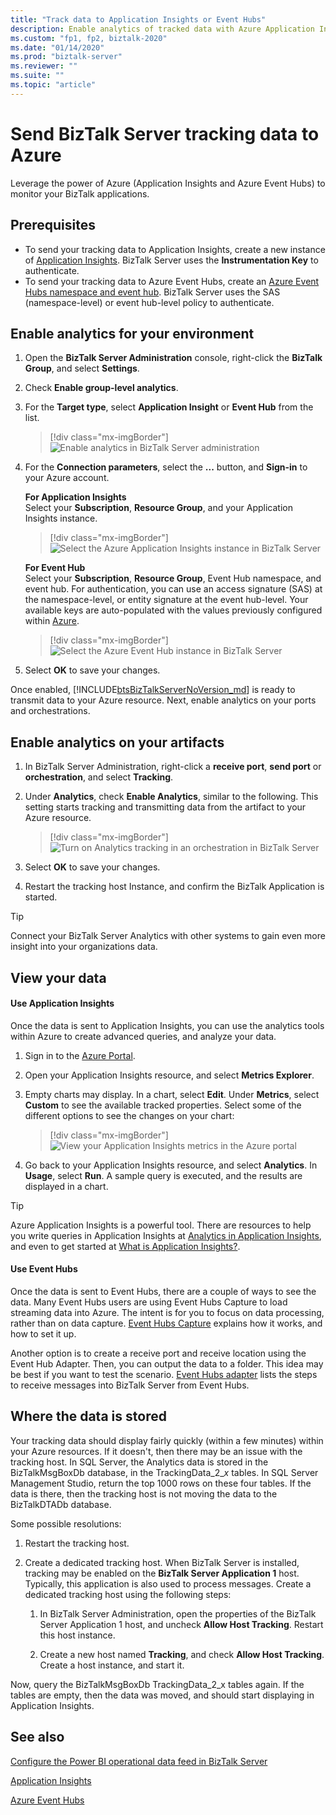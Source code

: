 ```yaml
---
title: "Track data to Application Insights or Event Hubs"
description: Enable analytics of tracked data with Azure Application Insights or Azure Event Hubs in BizTalk Server
ms.custom: "fp1, fp2, biztalk-2020"
ms.date: "01/14/2020"
ms.prod: "biztalk-server"
ms.reviewer: ""
ms.suite: ""
ms.topic: "article"
---
```


# Send BizTalk Server tracking data to Azure

Leverage the power of Azure (Application Insights and Azure Event Hubs) to monitor your BizTalk applications.

## Prerequisites

* To send your tracking data to Application Insights, create a new instance of [Application Insights](/azure/application-insights/app-insights-create-new-resource). BizTalk Server uses the **Instrumentation Key** to authenticate.
* To send your tracking data to Azure Event Hubs, create an [Azure Event Hubs namespace and event hub](/azure/event-hubs/event-hubs-create). BizTalk Server uses the SAS (namespace-level) or event hub-level policy to authenticate.

## Enable analytics for your environment

1. Open the **BizTalk Server Administration** console, right-click the **BizTalk Group**, and select **Settings**.
2. Check **Enable group-level analytics**.
3. For the **Target type**, select **Application Insight** or **Event Hub** from the list.

    > [!div class="mx-imgBorder"]
    > ![Enable analytics in BizTalk Server administration](../core/media/environmentsettingapplicationinishgt.PNG)

4. For the **Connection parameters**, select the **...** button, and **Sign-in** to your Azure account.

    **For Application Insights**  
    Select your **Subscription**, **Resource Group**, and your Application Insights instance.

    > [!div class="mx-imgBorder"]
    > ![Select the Azure Application Insights instance in BizTalk Server](../core/media/analytics-group-application-insights.png)

    **For Event Hub**  
    Select your **Subscription**, **Resource Group**, Event Hub namespace, and event hub. For authentication, you can use an access signature (SAS) at the namespace-level, or entity signature at the event hub-level. Your available keys are auto-populated with the values previously configured within [Azure](https://portal.azure.com).

    > [!div class="mx-imgBorder"]
    > ![Select the Azure Event Hub instance in BizTalk Server](../core/media/send-tracking-data-to-azure.png)

5. Select **OK** to save your changes. 

Once enabled, [!INCLUDE[btsBizTalkServerNoVersion_md](../includes/btsbiztalkservernoversion-md.md)] is ready to transmit data to your Azure resource. Next, enable analytics on your ports and orchestrations. 

## Enable analytics on your artifacts

1. In BizTalk Server Administration, right-click a **receive port**, **send port** or **orchestration**, and select **Tracking**.
2. Under **Analytics**, check **Enable Analytics**, similar to the following. This setting starts tracking and transmitting data from the artifact to your Azure resource.

    > [!div class="mx-imgBorder"]
    > ![Turn on Analytics tracking in an orchestration in BizTalk Server](../core/media/orchestrationsettingsapplicationinsight.PNG)

3. Select **OK** to save your changes.
4. Restart the tracking host Instance, and confirm the BizTalk Application is started.

> [!TIP]
> Connect your BizTalk Server Analytics with other systems to gain even more insight into your organizations data.

## View your data

#### Use Application Insights

Once the data is sent to Application Insights, you can use the analytics tools within Azure to create advanced queries, and analyze your data.

1. Sign in to the [Azure Portal](https://portal.azure.com).
2. Open your Application Insights resource, and select **Metrics Explorer**.
3. Empty charts may display. In a chart, select **Edit**. Under **Metrics**, select **Custom** to see the available tracked properties. Select some of the different options to see the changes on your chart: 

    > [!div class="mx-imgBorder"]
    > ![View your Application Insights metrics in the Azure portal](../core/media/azure-stream-metrics-custom.png)

4. Go back to your Application Insights resource, and select **Analytics**. In **Usage**, select **Run**. A sample query is executed, and the results are displayed in a chart.  

> [!TIP]
> Azure Application Insights is a powerful tool. There are resources to help you write queries in Application Insights at [Analytics in Application Insights](/azure/application-insights/app-insights-analytics), and even to get started at [What is Application Insights?](/azure/application-insights/app-insights-overview).

#### Use Event Hubs

Once the data is sent to Event Hubs, there are a couple of ways to see the data. Many Event Hubs users are using Event Hubs Capture to load streaming data into Azure. The intent is for you to focus on data processing, rather than on data capture. [Event Hubs Capture](/azure/event-hubs/event-hubs-capture-overview) explains how it works, and how to set it up.

Another option is to create a receive port and receive location using the Event Hub Adapter. Then, you can output the data to a folder. This idea may be best if you want to test the scenario. [Event Hubs adapter](event-hubs-adapter.md) lists the steps to receive messages into BizTalk Server from Event Hubs.

## Where the data is stored

Your tracking data should display fairly quickly (within a few minutes) within your Azure resources. If it doesn't, then there may be an issue with the tracking host. In SQL Server, the Analytics data is stored in the BizTalkMsgBoxDb database, in the TrackingData_2_*x* tables. In SQL Server Management Studio, return the top 1000 rows on these four tables. If the data is there, then the tracking host is not moving the data to the BizTalkDTADb database. 

Some possible resolutions:

1. Restart the tracking host.
2. Create a dedicated tracking host. When BizTalk Server is installed, tracking may be enabled on the **BizTalk Server Application 1** host. Typically, this application is also used to process messages. Create a dedicated tracking host using the following steps: 

    1. In BizTalk Server Administration, open the properties of the BizTalk Server Application 1 host, and uncheck **Allow Host Tracking**. Restart this host instance.

    2. Create a new host named **Tracking**, and check **Allow Host Tracking**. Create a host instance, and start it.

Now, query the BizTalkMsgBoxDb TrackingData_2_x tables again. If the tables are empty, then the data was moved, and should start displaying in Application Insights.

## See also

 [Configure the Power BI operational data feed in BizTalk Server](../core/configure-the-operational-data-feed-for-power-bi-with-biztalk-server.md)
 
 [Application Insights](/azure/azure-monitor/app/app-insights-overview)
 
 [Azure Event Hubs](/azure/event-hubs/event-hubs-about)